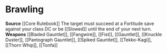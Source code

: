 ﻿---
id: '4'
name: Brawling
rarity: Common
source: '[[DATABASE/source/Core Rulebook|Core Rulebook]]'
trait: null
type: Weapon Critical Specialization

---
# Brawling

**Source** [[Core Rulebook]] 
The target must succeed at a Fortitude save against your class DC or be [[Slowed]] until the end of your next turn.
**Weapons** [[Bladed Gauntlet]], [[Fangwire]], [[Fist]], [[Gauntlet]], [[Knuckle Duster]], [[Pantograph Gauntlet]], [[Spiked Gauntlet]], [[Tekko-Kagi]], [[Thorn Whip]], [[Tonfa]]